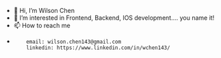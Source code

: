 - 👋 Hi, I’m Wilson Chen
- 👀 I’m interested in Frontend, Backend, IOS development.... you name it!
- 📫 How to reach me
- 
          email: wilson.chen143@gmail.com
          linkedin: https://www.linkedin.com/in/wchen143/


